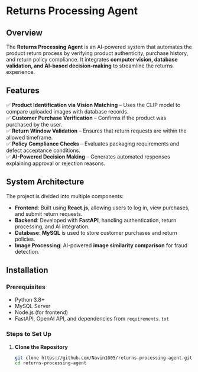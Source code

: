 # Returns Processing Agent

## Overview
The **Returns Processing Agent** is an AI-powered system that automates the product return process by verifying product authenticity, purchase history, and return policy compliance. It integrates **computer vision, database validation, and AI-based decision-making** to streamline the returns experience.

## Features
✅ **Product Identification via Vision Matching** – Uses the CLIP model to compare uploaded images with database records.  
✅ **Customer Purchase Verification** – Confirms if the product was purchased by the user.  
✅ **Return Window Validation** – Ensures that return requests are within the allowed timeframe.  
✅ **Policy Compliance Checks** – Evaluates packaging requirements and defect acceptance conditions.  
✅ **AI-Powered Decision Making** – Generates automated responses explaining approval or rejection reasons.  

## System Architecture
The project is divided into multiple components:

- **Frontend**: Built using **React.js**, allowing users to log in, view purchases, and submit return requests.
- **Backend**: Developed with **FastAPI**, handling authentication, return processing, and AI integration.
- **Database**: **MySQL** is used to store customer purchases and return policies.
- **Image Processing**: AI-powered **image similarity comparison** for fraud detection.

## Installation

### Prerequisites
- Python 3.8+
- MySQL Server
- Node.js (for frontend)
- FastAPI, OpenAI API, and dependencies from `requirements.txt`

### Steps to Set Up
1. **Clone the Repository**
   ```sh
   git clone https://github.com/Navin1005/returns-processing-agent.git
   cd returns-processing-agent

